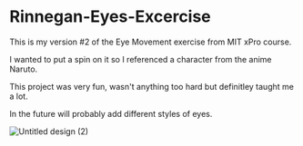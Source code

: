 # Rinnegan-Eyes-Excercise

This is my version #2 of the Eye Movement exercise from MIT xPro course.

I wanted to put a spin on it so I referenced a character from the anime Naruto.

This project was very fun, wasn't anything too hard but definitley taught me a lot.

In the future will probably add different styles of eyes.

![Untitled design (2)](https://github.com/user-attachments/assets/e18af89f-1335-4206-9275-6940e34f873e)
